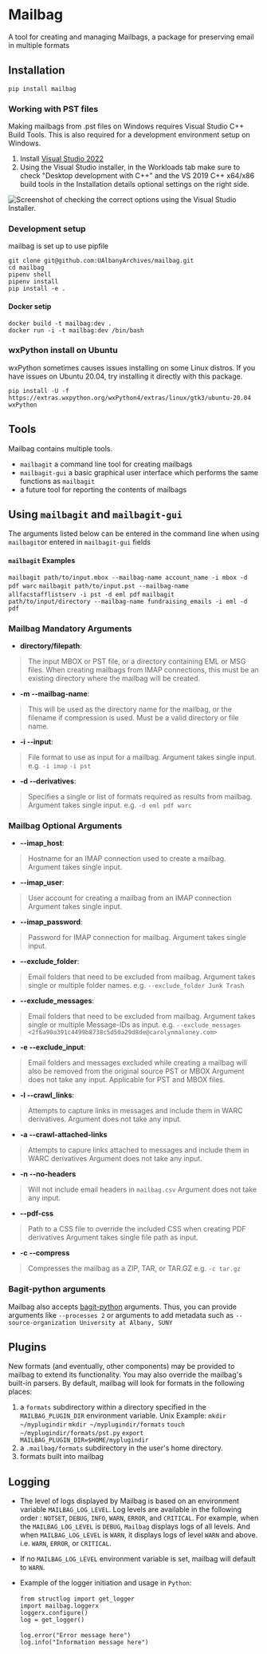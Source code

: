 # Mailbag

A tool for creating and managing Mailbags, a package for preserving email in multiple formats

## Installation

`pip install mailbag`

### Working with PST files

Making mailbags from .pst files on Windows requires Visual Studio C++ Build Tools. This is also required for a development environment setup on Windows. 

1. Install [Visual Studio 2022](https://visualstudio.microsoft.com/downloads/)
2. Using the Visual Studio installer, in the Workloads tab make sure to check "Desktop development with C++" and the VS 2019 C++ x64/x86 build tools in the Installation details optional settings on the right side.

![Screenshot of checking the correct options using the Visual Studio Installer.](windows_install.png)

### Development setup

mailbag is set up to use pipfile

```
git clone git@github.com:UAlbanyArchives/mailbag.git
cd mailbag
pipenv shell
pipenv install
pip install -e .
```

#### Docker setip

```
docker build -t mailbag:dev .
docker run -i -t mailbag:dev /bin/bash
```

### wxPython install on Ubuntu

wxPython sometimes causes issues installing on some Linux distros. If you have issues on Ubuntu 20.04, try installing it directly with this package.

`pip install -U -f https://extras.wxpython.org/wxPython4/extras/linux/gtk3/ubuntu-20.04 wxPython` 

## Tools

Mailbag contains multiple tools.

* `mailbagit` a command line tool for creating mailbags
* `mailbagit-gui` a basic graphical user interface which performs the same functions as `mailbagit` 
* a future tool for reporting the contents of mailbags

## Using `mailbagit` and `mailbagit-gui`

The arguments listed below can be entered in the command line when using `mailbagit`or entered in `mailbagit-gui` fields

#### `mailbagit` Examples

`mailbagit path/to/input.mbox --mailbag-name account_name -i mbox -d pdf warc`
`mailbagit path/to/input.pst --mailbag-name allfacstafflistserv -i pst -d eml pdf`
`mailbagit path/to/input/directory --mailbag-name fundraising_emails -i eml -d pdf`

### Mailbag Mandatory Arguments

* **directory/filepath**:
> The input MBOX or PST file, or a directory containing EML or MSG files.
> When creating mailbags from IMAP connections, this must be an existing directory where the mailbag will be created.

* **-m --mailbag-name**: 
> This will be used as the directory name for the mailbag, or the filename if compression is used.
> Must be a valid directory or file name.

* **-i --input**:  
> File format to use  as input for a mailbag.
> Argument takes single input.
e.g. `-i imap` `-i pst`

* **-d --derivatives**:
> Specifies a single or list of formats required as results from mailbag.
> Argument takes single input.
e.g. `-d eml pdf warc`


### Mailbag Optional  Arguments

* **--imap_host**:
> Hostname for an IMAP connection used to create a mailbag.
> Argument takes single input.

* **--imap_user**:
> User account for creating a mailbag from an IMAP connection
> Argument takes single input.

* **--imap_password**:
> Password for IMAP connection for mailbag.
> Argument takes single input.

* **--exclude_folder**:
> Email folders that need to be excluded from mailbag.
> Argument takes single or multiple folder names.
 e.g. `--exclude_folder Junk Trash`

* **--exclude_messages**:
> Email folders that need to be excluded from mailbag.
> Argument takes single or multiple Message-IDs as input.
>  e.g. `--exclude_messages <2f6a90a391c4499b8738c5d50a29d8de@carolynmaloney.com>`

* **-e --exclude_input**:
> Email folders and messages excluded while creating a mailbag will also be removed from the original source PST or MBOX
> Argument does not take any input.
> Applicable for PST and MBOX files.

* **-l --crawl_links**:
> Attempts to capture links in messages and include them in WARC derivatives.
> Argument does not take any input.

* **-a --crawl-attached-links**
> Attempts to capure links attached to messages and include them in WARC derivatives
> Argument does not take any input.

* **-n --no-headers**
> Will not include email headers in `mailbag.csv`
> Argument does not take any input.

* **--pdf-css**
> Path to a CSS file to override the included CSS when creating PDF derivatives
> Argument takes single file path as input.

* **-c --compress**
> Compresses the mailbag as a ZIP, TAR, or TAR.GZ
e.g. `-c tar.gz`

### Bagit-python arguments

Mailbag also accepts [bagit-python](https://github.com/LibraryOfCongress/bagit-python) arguments. Thus, you can provide arguments like `--processes 2` or arguments to add metadata such as `--source-organization University at Albany, SUNY` 


## Plugins

New formats (and eventually, other components) may be provided to mailbag to extend its functionality. You may also override the mailbag's built-in parsers. By default, mailbag will look for formats in the following places:

1. a `formats` subdirectory within a directory specified in the `MAILBAG_PLUGIN_DIR` environment variable.
	Unix Example:
	`mkdir ~/myplugindir`
	`mkdir ~/myplugindir/formats`
	`touch ~/myplugindir/formats/pst.py`
	`export MAILBAG_PLUGIN_DIR=$HOME/myplugindir`
2. a `.mailbag/formats` subdirectory in the user's home directory.
3. formats built into mailbag

## Logging

* The level of logs displayed by Mailbag is based on an environment variable `MAILBAG_LOG_LEVEL`.
Log levels are available in the following order : `NOTSET`, `DEBUG`, `INFO`, `WARN`, `ERROR`, and `CRITICAL`.
For example, when the `MAILBAG_LOG_LEVEL` is `DEBUG`, `Mailbag` displays logs of all levels.
And when `MAILBAG_LOG_LEVEL` is `WARN`, it displays logs of level `WARN` and above. i.e. `WARN`, `ERROR`, or `CRITICAL`.

* If no `MAILBAG_LOG_LEVEL` environment variable is set, mailbag will default to `WARN`.

* Example of the logger initiation and usage in `Python`:<br/><br/>
	`from structlog import get_logger`<br/>
	`import mailbag.loggerx`<br/>
	`loggerx.configure()`<br/>
	`log = get_logger()`<br/>	
	`log.error("Error message here")`<br/>
	`log.info("Information message here")`